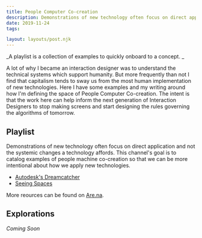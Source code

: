 ```yaml
---
title: People Computer Co-creation
description: Demonstrations of new technology often focus on direct application and not the systemic changes a technology affords. This channel's goal is to catalog examples of people machine co-creation so that we can be more intentional about how we apply new technologies.
date: 2019-11-24
tags:

layout: layouts/post.njk
---
```

_A playlist is a collection of examples to quickly onboard to a concept. _

A lot of why I became an interaction designer was to understand the technical systems which support humanity. But more frequently than not I find that capitalism tends to sway us from the most human implementation of new technologies. Here I have some examples and my writing around how I'm defining the space of People Computer Co-creation. The intent is that the work here can help inform the next generation of Interaction Designers to stop making screens and start designing the rules governing the algorithms of tomorrow.

## Playlist

Demonstrations of new technology often focus on direct application and not the systemic changes a technology affords. This channel's goal is to catalog examples of people machine co-creation so that we can be more intentional about how we apply new technologies.

- [Autodesk's Dreamcatcher](https://autodeskresearch.com/projects/dreamcatcher)
- [Seeing Spaces](https://www.are.na/block/7669647)

More reources can be found on [Are.na](https://www.are.na/gndclouds/people-machine-co-creation).

## Explorations 

_Coming Soon_

